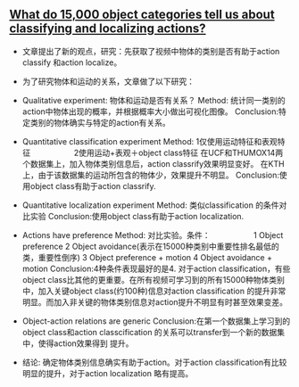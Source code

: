 ## [What do 15,000 object categories tell us about classifying and localizing actions?](http://ieeexplore.ieee.org/document/7298599/)

* 文章提出了新的观点，研究：先获取了视频中物体的类别是否有助于action classify 和action localize。

* 为了研究物体和运动的关系，文章做了以下研究：

* Qualitative experiment: 物体和运动是否有关系？
  Method:    统计同一类别的action中物体出现的概率，并根据概率大小做出可视化图像。
  Conclusion:特定类别的物体确实与特定的action有关系。

* Quantitative classification experiment
  Method:    1仅使用运动特征和表观特征
  　　　　　 2使用运动+表观＋object class特征
             在UCF和THUMOX14两个数据集上，加入物体类别信息后，action classrify效果明显变好。
             在KTH上，由于该数据集的运动所包含的物体少，效果提升不明显。
  Conclusion:使用object class有助于action classrify.

* Quantitative localization experiment
  Method:    类似classification 的条件对比实验
  Conclusion:使用object class有助于action localization.

* Actions have preference
  Method:    对比实验。条件：
  　　　　　 1 Object preference
             2 Object avoidance(表示在15000种类别中重要性排名最低的类，重要性倒序)
             3 Object preference + motion
             4 Object avoidance + motion
  Conclusion:4种条件表现最好的是4.
  对于action classification，有些object class比其他的更重要。在所有视频可学习到的所有15000种物体类别中，加入关键object
  class(约100种)信息对action classification 的提升非常明显。而加入非关键的物体类别信息对action提升不明显有时甚至效果变差。

* Object-action relations are generic
  Conclusion:在第一个数据集上学习到的object class和action classcification 的关系可以transfer到一个新的数据集中，使得action效果得到
  提升。


* 结论: 确定物体类别信息确实有助于action。对于action classification有比较明显的提升，对于action localization 略有提高。
